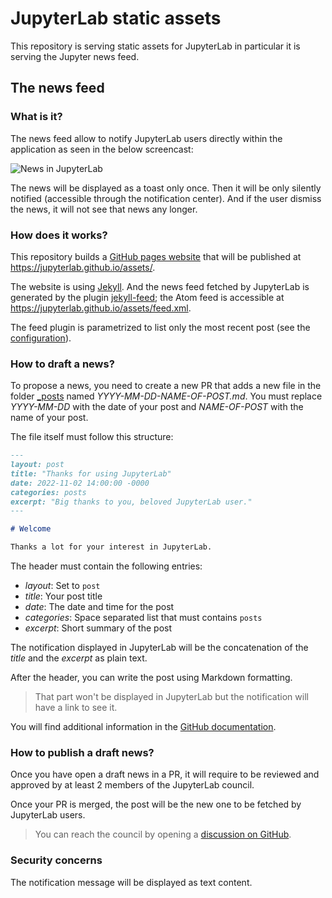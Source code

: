# JupyterLab static assets

This repository is serving static assets for JupyterLab in particular it is serving the Jupyter news feed.

## The news feed

### What is it?

The news feed allow to notify JupyterLab users directly within the application as seen in the below screencast:

![News in JupyterLab](https://user-images.githubusercontent.com/8435071/201953604-91e97e7c-4e89-4964-b9e4-cf488d7d0d6d.gif)

The news will be displayed as a toast only once. Then it will be only silently notified (accessible through the notification
center). And if the user dismiss the news, it will not see that news any longer.

### How does it works?

This repository builds a [GitHub pages website](https://docs.github.com/en/pages) that will be published at https://jupyterlab.github.io/assets/.

The website is using [Jekyll](https://jekyllrb.com/). And the news feed fetched by JupyterLab is generated by the plugin [jekyll-feed](https://github.com/jekyll/jekyll-feed/tree/v0.15.1); the Atom feed is accessible at https://jupyterlab.github.io/assets/feed.xml.

The feed plugin is parametrized to list only the most recent post (see the [configuration](./_config.yml)).

### How to draft a news?

To propose a news, you need to create a new PR that adds a new file in the folder [_posts](./_posts) named _YYYY-MM-DD-NAME-OF-POST.md_. You must replace _YYYY-MM-DD_ with the date of your post and _NAME-OF-POST_ with the name of your post.

The file itself must follow this structure:

```md
---
layout: post
title: "Thanks for using JupyterLab"
date: 2022-11-02 14:00:00 -0000
categories: posts
excerpt: "Big thanks to you, beloved JupyterLab user."
---

# Welcome

Thanks a lot for your interest in JupyterLab.
```

The header must contain the following entries:
- _layout_: Set to `post`
- _title_: Your post title
- _date_: The date and time for the post
- _categories_: Space separated list that must contains `posts`
- _excerpt_: Short summary of the post

The notification displayed in JupyterLab will be the concatenation of the _title_ and the _excerpt_ as plain text.

After the header, you can write the post using Markdown formatting.

> That part won't be displayed in JupyterLab but the notification will have a link to see it.

You will find additional information in the [GitHub documentation](https://docs.github.com/en/pages/setting-up-a-github-pages-site-with-jekyll/adding-content-to-your-github-pages-site-using-jekyll#adding-a-new-post-to-your-site).

### How to publish a draft news?

Once you have open a draft news in a PR, it will require to be reviewed and approved
by at least 2 members of the JupyterLab council.

Once your PR is merged, the post will be the new one to be fetched by JupyterLab users.

> You can reach the council by opening a [discussion on GitHub](https://github.com/jupyterlab/team-compass/discussions).

### Security concerns

The notification message will be displayed as text content.
